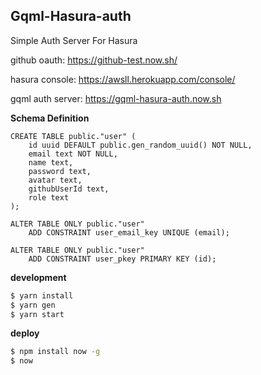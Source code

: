 ## Gqml-Hasura-auth

Simple Auth Server For Hasura

github oauth: https://github-test.now.sh/

hasura console: https://awsll.herokuapp.com/console/

gqml auth server: https://gqml-hasura-auth.now.sh

**Schema Definition**

```PLpgSQL
CREATE TABLE public."user" (
    id uuid DEFAULT public.gen_random_uuid() NOT NULL,
    email text NOT NULL,
    name text,
    password text,
    avatar text,
    githubUserId text,
    role text
);

ALTER TABLE ONLY public."user"
    ADD CONSTRAINT user_email_key UNIQUE (email);

ALTER TABLE ONLY public."user"
    ADD CONSTRAINT user_pkey PRIMARY KEY (id);
```

**development**

```bash
$ yarn install
$ yarn gen
$ yarn start
```

**deploy**

```bash
$ npm install now -g
$ now
```
